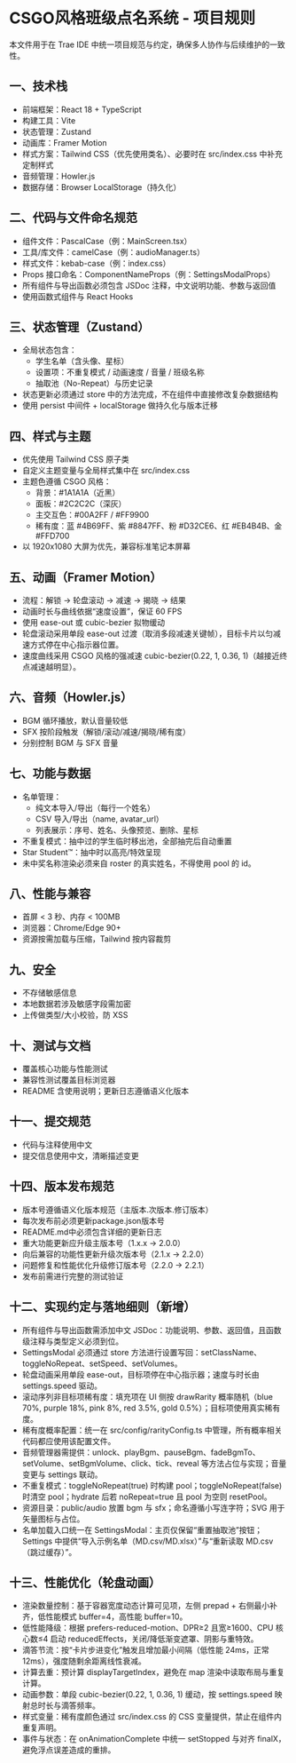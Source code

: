# CSGO风格班级点名系统 - 项目规则

本文件用于在 Trae IDE 中统一项目规范与约定，确保多人协作与后续维护的一致性。

## 一、技术栈
- 前端框架：React 18 + TypeScript
- 构建工具：Vite
- 状态管理：Zustand
- 动画库：Framer Motion
- 样式方案：Tailwind CSS（优先使用类名）、必要时在 src/index.css 中补充定制样式
- 音频管理：Howler.js
- 数据存储：Browser LocalStorage（持久化）

## 二、代码与文件命名规范
- 组件文件：PascalCase（例：MainScreen.tsx）
- 工具/库文件：camelCase（例：audioManager.ts）
- 样式文件：kebab-case（例：index.css）
- Props 接口命名：ComponentNameProps（例：SettingsModalProps）
- 所有组件与导出函数必须包含 JSDoc 注释，中文说明功能、参数与返回值
- 使用函数式组件与 React Hooks

## 三、状态管理（Zustand）
- 全局状态包含：
  - 学生名单（含头像、星标）
  - 设置项：不重复模式 / 动画速度 / 音量 / 班级名称
  - 抽取池（No-Repeat）与历史记录
- 状态更新必须通过 store 中的方法完成，不在组件中直接修改复杂数据结构
- 使用 persist 中间件 + localStorage 做持久化与版本迁移

## 四、样式与主题
- 优先使用 Tailwind CSS 原子类
- 自定义主题变量与全局样式集中在 src/index.css
- 主题色遵循 CSGO 风格：
  - 背景：#1A1A1A（近黑）
  - 面板：#2C2C2C（深灰）
  - 主交互色：#00A2FF / #FF9900
  - 稀有度：蓝 #4B69FF、紫 #8847FF、粉 #D32CE6、红 #EB4B4B、金 #FFD700
- 以 1920x1080 大屏为优先，兼容标准笔记本屏幕

## 五、动画（Framer Motion）
- 流程：解锁 → 轮盘滚动 → 减速 → 揭晓 → 结果
- 动画时长与曲线依据“速度设置”，保证 60 FPS
- 使用 ease-out 或 cubic-bezier 拟物缓动
- 轮盘滚动采用单段 ease-out 过渡（取消多段减速关键帧），目标卡片以匀减速方式停在中心指示器位置。
- 速度曲线采用 CSGO 风格的强减速 cubic-bezier(0.22, 1, 0.36, 1)（越接近终点减速越明显）。

## 六、音频（Howler.js）
- BGM 循环播放，默认音量较低
- SFX 按阶段触发（解锁/滚动/减速/揭晓/稀有度）
- 分别控制 BGM 与 SFX 音量

## 七、功能与数据
- 名单管理：
  - 纯文本导入/导出（每行一个姓名）
  - CSV 导入/导出（name, avatar_url）
  - 列表展示：序号、姓名、头像预览、删除、星标
- 不重复模式：抽中过的学生临时移出池，全部抽完后自动重置
- Star Student™：抽中时以高亮/特效呈现
- 未中奖名称渲染必须来自 roster 的真实姓名，不得使用 pool 的 id。

## 八、性能与兼容
- 首屏 < 3 秒、内存 < 100MB
- 浏览器：Chrome/Edge 90+
- 资源按需加载与压缩，Tailwind 按内容裁剪

## 九、安全
- 不存储敏感信息
- 本地数据若涉及敏感字段需加密
- 上传做类型/大小校验，防 XSS

## 十、测试与文档
- 覆盖核心功能与性能测试
- 兼容性测试覆盖目标浏览器
- README 含使用说明；更新日志遵循语义化版本

## 十一、提交规范
- 代码与注释使用中文
- 提交信息使用中文，清晰描述变更

## 十四、版本发布规范
- 版本号遵循语义化版本规范（主版本.次版本.修订版本）
- 每次发布前必须更新package.json版本号
- README.md中必须包含详细的更新日志
- 重大功能更新应升级主版本号（1.x.x → 2.0.0）
- 向后兼容的功能性更新升级次版本号（2.1.x → 2.2.0）
- 问题修复和性能优化升级修订版本号（2.2.0 → 2.2.1）
- 发布前需进行完整的测试验证

## 十二、实现约定与落地细则（新增）
- 所有组件与导出函数需添加中文 JSDoc：功能说明、参数、返回值，且函数级注释与类型定义必须到位。
- SettingsModal 必须通过 store 方法进行设置写回：setClassName、toggleNoRepeat、setSpeed、setVolumes。
- 轮盘动画采用单段 ease-out，目标项停在中心指示器；速度与时长由 settings.speed 驱动。
- 滚动序列非目标项稀有度：填充项在 UI 侧按 drawRarity 概率随机（blue 70%, purple 18%, pink 8%, red 3.5%, gold 0.5%）；目标项使用真实稀有度。
- 稀有度概率配置：统一在 src/config/rarityConfig.ts 中管理，所有概率相关代码都应使用该配置文件。
- 音频管理器需提供：unlock、playBgm、pauseBgm、fadeBgmTo、setVolume、setBgmVolume、click、tick、reveal 等方法占位与实现；音量变更与 settings 联动。
- 不重复模式：toggleNoRepeat(true) 时构建 pool；toggleNoRepeat(false) 时清空 pool；hydrate 后若 noRepeat=true 且 pool 为空则 resetPool。
- 资源目录：public/audio 放置 bgm 与 sfx；命名遵循小写连字符；SVG 用于矢量图标与占位。
- 名单加载入口统一在 SettingsModal：主页仅保留“重置抽取池”按钮；Settings 中提供“导入示例名单（MD.csv/MD.xlsx）”与“重新读取 MD.csv（跳过缓存）”。

## 十三、性能优化（轮盘动画）
- 渲染数量控制：基于容器宽度动态计算可见项，左侧 prepad + 右侧最小补齐，低性能模式 buffer=4，高性能 buffer=10。
- 低性能降级：根据 prefers-reduced-motion、DPR≥2 且宽≥1600、CPU 核心数≤4 启动 reducedEffects，关闭/降低渐变遮罩、阴影与重特效。
- 滴答节流：按“卡片步进变化”触发且增加最小间隔（低性能 24ms，正常 12ms），强度随剩余距离线性衰减。
- 计算去重：预计算 displayTargetIndex，避免在 map 渲染中读取布局与重复计算。
- 动画参数：单段 cubic-bezier(0.22, 1, 0.36, 1) 缓动，按 settings.speed 映射总时长与滴答频率。
- 样式变量：稀有度颜色通过 src/index.css 的 CSS 变量提供，禁止在组件内重复声明。
- 事件与状态：在 onAnimationComplete 中统一 setStopped 与对齐 finalX，避免浮点误差造成的重排。